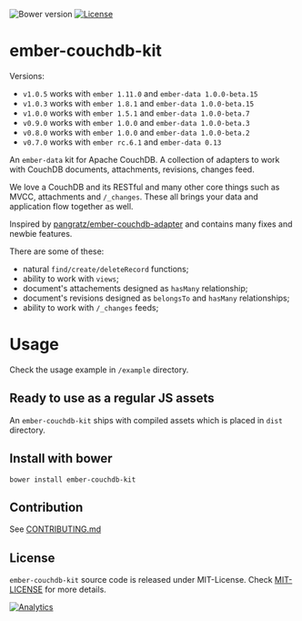![Bower version](http://img.shields.io/bower/v/ember-couchdb-kit.svg) [![License](https://img.shields.io/badge/license-MIT-blue.svg)](MIT-LICENSE)

ember-couchdb-kit
=================

Versions:

* `v1.0.5` works with `ember 1.11.0` and `ember-data 1.0.0-beta.15`
* `v1.0.3` works with `ember 1.8.1` and `ember-data 1.0.0-beta.15`
* `v1.0.0` works with `ember 1.5.1` and `ember-data 1.0.0-beta.7`
* `v0.9.0` works with `ember 1.0.0` and `ember-data 1.0.0-beta.3`
* `v0.8.0` works with `ember 1.0.0` and `ember-data 1.0.0-beta.2`
* `v0.7.0` works with `ember rc.6.1` and `ember-data 0.13`


An `ember-data` kit for Apache CouchDB. A collection of adapters to work
with CouchDB documents, attachments, revisions, changes feed.

We love a CouchDB and its RESTful and many other core things such as MVCC, attachments and `/_changes`. These all brings your data and application flow together as well.

Inspired by [pangratz/ember-couchdb-adapter](https://github.com/pangratz/ember-couchdb-adapter) and contains many fixes and newbie features.

There are some of these:

* natural `find/create/deleteRecord` functions;
* ability to work with `views`;
* document's attachements designed as `hasMany` relationship;
* document's revisions designed as `belongsTo` and `hasMany` relationships;
* ability to work with `/_changes` feeds;


Usage
=====

Check the usage example in `/example` directory.

Ready to use as a regular JS assets
-----------------------------------

An `ember-couchdb-kit` ships with compiled assets which is placed in `dist` directory.


Install with bower
----------------

```
bower install ember-couchdb-kit
```

Contribution
------------

See [CONTRIBUTING.md](CONTRIBUTING.md)

License
-------

`ember-couchdb-kit` source code is released under MIT-License.
Check [MIT-LICENSE](MIT-LICENSE) for more details.

[![Analytics](https://ga-beacon.appspot.com/UA-61065309-1/Zatvobor/ember-couchdb-kit/README)](https://github.com/igrigorik/ga-beacon)
